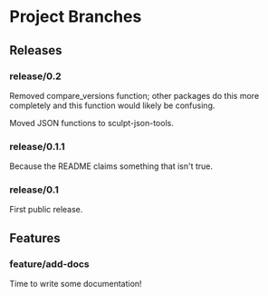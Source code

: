 # Project Branches

## Releases

### release/0.2

Removed compare_versions function; other packages do this more completely and this function would likely be confusing.

Moved JSON functions to sculpt-json-tools.

### release/0.1.1

Because the README claims something that isn't true.

### release/0.1

First public release.

## Features

### feature/add-docs

Time to write some documentation!
